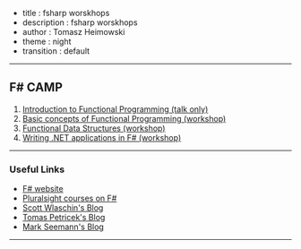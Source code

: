 - title : fsharp worskhops
- description : fsharp worskhops
- author : Tomasz Heimowski
- theme : night
- transition : default

***

## F# CAMP

1. [Introduction to Functional Programming (talk only)](http://theimowski.com/fsharp-workshops-intro)
2. [Basic concepts of Functional Programming (workshop)](http://theimowski.com/fsharp-workshops-basics)
3. [Functional Data Structures (workshop)](http://theimowski.com/fsharp-workshops-data)
4. [Writing .NET applications in F# (workshop)](http://theimowski.com/fsharp-workshops-apps)

***

### Useful Links

* [F# website](http://fsharp.org/)
* [Pluralsight courses on F#](https://www.pluralsight.com/search?q=f%23&categories=course)
* [Scott Wlaschin's Blog](https://fsharpforfunandprofit.com)
* [Tomas Petricek's Blog](http://tomasp.net/)
* [Mark Seemann's Blog](http://blog.ploeh.dk/)

***